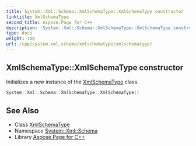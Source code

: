 ```yaml
---
title: System::Xml::Schema::XmlSchemaType::XmlSchemaType constructor
linktitle: XmlSchemaType
second_title: Aspose.Page for C++
description: 'System::Xml::Schema::XmlSchemaType::XmlSchemaType constructor. Initializes a new instance of the XmlSchemaType class in C++.'
type: docs
weight: 100
url: /cpp/system.xml.schema/xmlschematype/xmlschematype/
---
```

## XmlSchemaType::XmlSchemaType constructor


Initializes a new instance of the [XmlSchemaType](../) class.

```cpp
System::Xml::Schema::XmlSchemaType::XmlSchemaType()
```

## See Also

* Class [XmlSchemaType](../)
* Namespace [System::Xml::Schema](../../)
* Library [Aspose.Page for C++](../../../)
